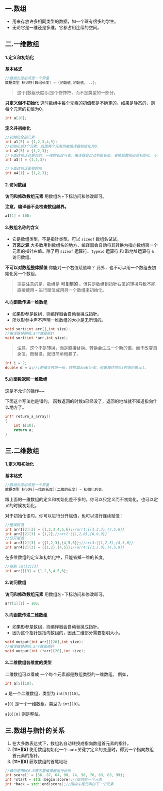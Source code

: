 ## 一.数组
+   用来存放许多相同类型的数据，如一个班有很多的学生。
+   无论它是一维还是多维，它都占用连续的空间。

## 二.一维数组
#### 1.定义和初始化
**基本格式**
```c
//数组长度必须是一个常量
数据类型 标识符[数组长度] = {初始值,初始值,...};
```

> 这个[数组长度]只是个修饰符，而不是类型的一部分。

**只定义但不初始化**
这时数组中每个元素的初值都是不确定的。如果是静态的，则每个元素的初值为0。

```c
int a[10];
```

**定义并初始化**

```c
//初始化全部元素
int a1[5] = {1,2,3,4,5};
//初始化前3个元素，后面两个元素则被编译器初始化为0.
int a2[5] = {1,2,3};
//下面这句话也是对的，一维的长度可省，编译器会自动判断长度。省掉后数组必须初始化，不然编译器咋知道你要多大的空间。
int a3[] = {1,2,3};

//下面这句话是错的哎
int a4[1] = {1,2,3};
```
#### 2.访问数组
**访问和修改数组元素**
用数组名+下标访问和修改即可。

**注意，编译器不会检查数组越界。**
```c
a1[1] = 100;
```

#### 3.数组名称的含义
+   它是数组类型，不是指针类型。可以 `sizeof` 数组名试试。
+   **万恶之源** 大多数用到数组名的地方，编译器会自动将其转换为指向数组第一个元素的指针右值。除了用 `sizeof` 运算符、`typeid` 运算符 和 取地址运算符 `&` 访问数组。

**不可以对数组整体赋值** 你能对一个右值赋值嘛？
此外，也不可以用一个数组去初始化另一个数组。
> 需要注意的是，数组是 **可复制的** 。但只是数组到指针右值的转换导致不能直接使用 `=` 进行赋值或用另一个数组来初始化。

#### 4.向函数传递一维数组
+   如果形参是数组，则编译器会自动替换成指针。
+   所以形参中声不声明一维数组的大小是无所谓的。
```c
void sort(int arr[],int size);
//编译器替换后,arr就是指针
void sort(int *arr,int size);
```

> 注意，这个不是转换，而是直接替换。转换会生成一个新的值，而不改变自身值，而替换，就很简单粗暴了。

```c
int i = 2;
double d = i;//i的值会拷贝一份，转换成double型，但是操作完后i的值仍是int。
```

#### 5.向函数返回一维数组
这是不允许的操作~~

下面这个写法也是错的。
函数返回的时候a已经没了，返回的地址就不知道指向什么地方了。
```c
int* return_a_array()
{
    int a[10];
    return a;
}
```

## 三.二维数组
#### 1.定义和初始化
**基本格式**
```c
//数组长度必须是一个常量
数据类型 标识符[一维的长度][二维的长度] = 初始化列表;
```
跟上面的一维数组的定义和初始化差不多的，你可以只定义而不初始化，也可以定义的时候初始化。

对于初始化语句，你可以进行分开赋值，也可以进行连续赋值：
```c
//连续赋值
int arr1[2][3] = {1,2,3,4,5,6};//arr1:{{1,2,3},{4,5,6}}
int arr2[2][3] = {1,2};//arr2:{{1,2,0},{0,0,0}}
//分开赋值
int arr3[2][3] = {{1,2,3},{4,5,6}};//arr3:{{1,2,3},{4,5,6}}
int arr4[2][3] = {{1,2},{4,5}};//arr4:{{1,2,0},{4,5,0}}
```
在多维数组的定义和初始化中，只能省掉一维的长度。
```c
//得到 int[2][3]
int arr[][3] = {1,2,3,4,5,6};
```
#### 2.访问数组
**访问和修改数组元素**
用数组名+下标访问和修改即可。

```c
arr[1][1] = 100;
```

#### 3.向函数传递二维数组
+   如果形参是数组，则编译器会自动替换成指针。
+   因为这个指针是指向数组的，因此二维部分需要指明大小。
```c
void output(int arr[][20],int size);
//编译器替换后,arr就是指针
void output(int (*arr)[20],int size);
```

#### 3.二维数组各维度的类型
二维数组可以看成 一个每个元素都是数组类型的一维数组。
例如，

```c
int a[5][10];
```
`a` 是一个二维数组，类型为 `int[5][10]`。

`a[0]` 是一个一维数组，类型为 `int[10]`。

`a[0][0]` 则是整型。

## 三.数组与指针的关系
1.	在大多数表达式下，数组名自动转换成指向数组首元素的指针。
2.	**[11+]\[$]** 使用数组初始化一个 `auto`关键字定义的变量时，得到一个指向数组首元素的指针。
3.	**[11+]\[$]** 获取数组的首尾地址
```c++
//请勿使用VC6.0等古董编译器运行此例
int score[] = {56, 87, 64, 98, 74, 56, 78, 69, 88, 99};
int *start = std::begin(score);//指向第一个元素
int *back = std::end(score);//指向末尾元素的下一个元素
```
